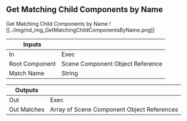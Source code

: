 ## Get Matching Child Components by Name
Get Matching Child Components by Name
![[../img/nd_img_GetMatchingChildComponentsByName.png]]

|Inputs||
|--|--|
| In | Exec |
| Root Component | Scene Component Object Reference |
| Match Name | String |

|Outputs||
|--|--|
| Out | Exec |
| Out Matches | Array of Scene Component Object References |
